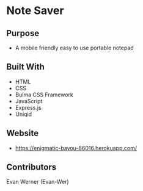 # Note Saver

## Purpose
* A mobile friendly easy to use portable notepad

## Built With
* HTML
* CSS
* Bulma CSS Framework
* JavaScript
* Express.js
* Uniqid

## Website
* https://enigmatic-bayou-86016.herokuapp.com/


## Contributors
Evan Werner (Evan-Wer)
